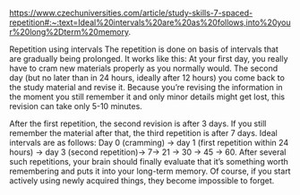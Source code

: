 https://www.czechuniversities.com/article/study-skills-7-spaced-repetition#:~:text=Ideal%20intervals%20are%20as%20follows,into%20your%20long%2Dterm%20memory.

Repetition using intervals
The repetition is done on basis of intervals that are gradually being prolonged. It works like this: At your first day, you really have to cram new materials properly as you normally would. The second day (but no later than in 24 hours, ideally after 12 hours) you come back to the study material and revise it. Because you’re revising the information in the moment you still remember it and only minor details might get lost, this revision can take only 5-10 minutes.

After the first repetition, the second revision is after 3 days. If you still remember the material after that, the third repetition is after 7 days. Ideal intervals are as follows:  Day 0 (cramming) -> day 1 (first repetition within 24 hours) -> day 3 (second repetition)-> 7-> 21 -> 30 -> 45 -> 60. After several such repetitions, your brain should finally evaluate that it’s something worth remembering and puts it into your long-term memory. Of course, if you start actively using newly acquired things, they become impossible to forget.
